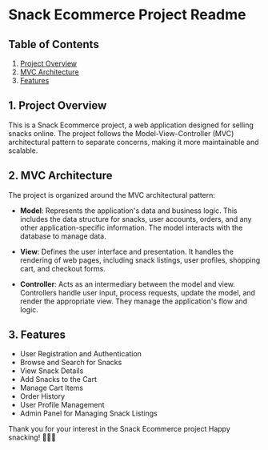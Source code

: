 
# Snack Ecommerce Project Readme

## Table of Contents
1. [Project Overview](#project-overview)
2. [MVC Architecture](#mvc-architecture)
3. [Features](#features)

## 1. Project Overview
This is a Snack Ecommerce project, a web application designed for selling snacks online. The project follows the Model-View-Controller (MVC) architectural pattern to separate concerns, making it more maintainable and scalable.

## 2. MVC Architecture
The project is organized around the MVC architectural pattern:

- **Model**: Represents the application's data and business logic. This includes the data structure for snacks, user accounts, orders, and any other application-specific information. The model interacts with the database to manage data.

- **View**: Defines the user interface and presentation. It handles the rendering of web pages, including snack listings, user profiles, shopping cart, and checkout forms.

- **Controller**: Acts as an intermediary between the model and view. Controllers handle user input, process requests, update the model, and render the appropriate view. They manage the application's flow and logic.

## 3. Features
- User Registration and Authentication
- Browse and Search for Snacks
- View Snack Details
- Add Snacks to the Cart
- Manage Cart Items
- Order History
- User Profile Management
- Admin Panel for Managing Snack Listings

Thank you for your interest in the Snack Ecommerce project Happy snacking! 🍿🍫🥜
